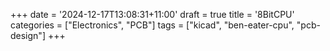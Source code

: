 +++
date = '2024-12-17T13:08:31+11:00'
draft = true
title = '8BitCPU'
categories = ["Electronics", "PCB"]
tags = ["kicad", "ben-eater-cpu", "pcb-design"]
+++
